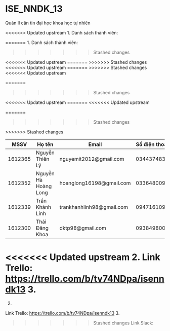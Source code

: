 # ISE_NNDK_13
Quản lí căn tin đại học khoa học tự nhiên

<<<<<<< Updated upstream
1. 
Danh sách thành viên:

=======
1. 
Danh sách thành viên:

>>>>>>> Stashed changes
<table>
<thead>
<tr>
  <th>MSSV</th>
  <th>Họ tên</th>
  <th>Email</th>
  <th>Số điện thoại</th>
</tr>
</thead>
<tbody>
<<<<<<< Updated upstream
<tr>
=======
<tr>
>>>>>>> Stashed changes
<td>1612365</td>
  <td>Nguyễn Thiên Lý </td>
  <td>nguyemit2012@gmail.com</td>
  <td>0344374834</td>
</tr>
<<<<<<< Updated upstream
<tr>
=======
<tr>
>>>>>>> Stashed changes

<td>1612352</td>
  <td>Nguyễn Hà Hoàng Long</td>
  <td>hoanglong16198@gmail.com</td>
  <td>0336480099</td>
</tr>
<tr>
<<<<<<< Updated upstream

=======

>>>>>>> Stashed changes
<td>1612339</td>
  <td>Trần Khánh Linh</td>
  <td>trankhanhlinh98@gmail.com</td>
  <td>0947161098</td>
</tr>
<<<<<<< Updated upstream
=======
<<<<<<< Updated upstream
 
=======
 
>>>>>>> Stashed changes
<td>1612300</td>
  <td>Thái Đăng Khoa</td>
  <td>dktp98@gmail.com</td>
  <td>0938498003</td>
</tr>
>>>>>>> Stashed changes
</tbody>
</table>

<<<<<<< Updated upstream
2. 
Link Trello: https://trello.com/b/tv74NDpa/isenndk13
3. 
=======
2. 
Link Trello: https://trello.com/b/tv74NDpa/isenndk13
3. 
>>>>>>> Stashed changes
Link Slack: 

